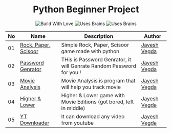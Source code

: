 <h1 align="center">
  Python Beginner Project
</h1>

<p align="center">
  <img src="https://forthebadge.com/images/badges/built-with-love.svg" alt="Build With Love"/>
  <img src="https://forthebadge.com/images/badges/uses-brains.svg" alt="Uses Brains"/>
  <img src="https://forthebadge.com/images/badges/made-with-python.svg" alt="Uses Brains"/>
</p>


| No | Name | Description | Author |
| ------ | ------ | ------ | ------ |
| 01 | [Rock, Paper, Scisoor](https://github.com/JayeshVegda/Python-Project/tree/main/1.%20Rock%2C%20Paper%2C%20Scissor) | Simple Rock, Paper, Scisoor game made with python | [Jayesh Vegda](https://github.com/JayeshVegda)|
| 02 | [Password Genrator](https://github.com/JayeshVegda/Python-Project/tree/main/2.%20Password%20Genrator) | THis is Password Genrator, it will Genrate Random Password for you ! | [Jayesh Vegda](https://github.com/JayeshVegda)|
| 03 | [Movie Analysis](https://github.com/JayeshVegda/Python-Project/tree/main/3.%20Movie%20Analysis) | Movie Analysis is program that will help you track movie | [Jayesh Vegda](https://github.com/JayeshVegda)|
| 04 | [Higher & Lower](https://github.com/JayeshVegda/Python-Project/tree/main/4.%20Higher%20and%20Lower) | Higher & Lower game with Movie Editions (got bored, left in middle) | [Jayesh Vegda](https://github.com/JayeshVegda) |
| 05 | [YT Downloader](https://github.com/JayeshVegda/Python-Project/tree/main/5.%20Yt%20Video%20Downloader) | It can download any video from youtube | [Jayesh Vegda](https://github.com/JayeshVegda) |
